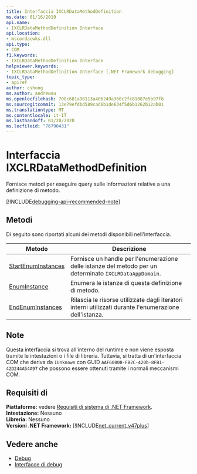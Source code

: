 ```yaml
---
title: Interfaccia IXCLRDataMethodDefinition
ms.date: 01/16/2019
api.name:
- IXCLRDataMethodDefinition Interface
api.location:
- mscordacwks.dll
api.type:
- COM
f1.keywords:
- IXCLRDataMethodDefinition Interface
helpviewer.keywords:
- IXCLRDataMethodDefinition Interface [.NET Framework debugging]
topic_type:
- apiref
author: cshung
ms.author: andrewau
ms.openlocfilehash: 708c681a98113a406249a360c2fc81087e5b97f8
ms.sourcegitcommit: 13e79efdbd589cad6b1de634f5d6b1262b12ab01
ms.translationtype: MT
ms.contentlocale: it-IT
ms.lasthandoff: 01/28/2020
ms.locfileid: "76790431"
---
```

# <a name="ixclrdatamethoddefinition-interface"></a>Interfaccia IXCLRDataMethodDefinition

Fornisce metodi per eseguire query sulle informazioni relative a una definizione di metodo.

[!INCLUDE[debugging-api-recommended-note](../../../../includes/debugging-api-recommended-note.md)]

## <a name="methods"></a>Metodi

Di seguito sono riportati alcuni dei metodi disponibili nell'interfaccia.

| Metodo                                                                                                                          | Descrizione                                                                                 |
| ------------------------------------------------------------------------------------------------------------------------------- | ------------------------------------------------------------------------------------------- |
| [StartEnumInstances](ixclrdatamethoddefinition-startenuminstances-method.md) | Fornisce un handle per l'enumerazione delle istanze del metodo per un determinato `IXCLRDataAppDomain`. |
| [EnumInstance](ixclrdatamethoddefinition-enuminstance-method.md)             | Enumera le istanze di questa definizione di metodo.                                         |
| [EndEnumInstances](ixclrdatamethoddefinition-endenuminstances-method.md)     | Rilascia le risorse utilizzate dagli iteratori interni utilizzati durante l'enumerazione dell'istanza.         |

## <a name="remarks"></a>Note

Questa interfaccia si trova all'interno del runtime e non viene esposta tramite le intestazioni o i file di libreria. Tuttavia, si tratta di un'interfaccia COM che deriva da `IUnknown` con GUID `AAF60008-FB2C-420b-8FB1-42D244A54A97` che possono essere ottenuti tramite i normali meccanismi COM.

## <a name="requirements"></a>Requisiti di

**Piattaforme:** vedere [Requisiti di sistema di .NET Framework](../../../../docs/framework/get-started/system-requirements.md).  
**Intestazione:** Nessuno  
**Libreria:** Nessuno  
**Versioni .NET Framework:** [!INCLUDE[net_current_v47plus](../../../../includes/net-current-v47plus.md)]  

## <a name="see-also"></a>Vedere anche

- [Debug](index.md)
- [Interfacce di debug](debugging-interfaces.md)

